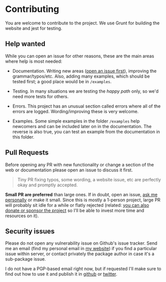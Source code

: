 # Contributing

You are welcome to contribute to the project. We use Grunt for building the website and jest for testing.


## Help wanted

While you can open an issue for other reasons, these are the main areas where help is most needed:

- Documentation. Writing new areas ([open an issue first](#pull-requests)), improving the grammar/typos/etc. Also, adding many examples, which should be tested first; a good place would be in `/examples`.

- Testing. In many situations we are testing the *happy path* only, so we'd need more tests for others.

- Errors. This project has an unusual section called errors where all of the errors are logged. Wording/improving these is very welcome.

- Examples. Some simple examples in the folder `/examples` help newcomers and can be included later on in the documentation. The reverse is also true, you can test an example from the documentation in this folder.



## Pull Requests

Before opening any PR with new functionality or change a section of the web or documentation please open an issue to discuss it first.

> Tiny PR fixing typos, some wording, a website issue, etc are perfectly okay and promptly accepted.

**Small PR are preferred** than large ones. If in doubt, open an issue, [ask me personally](http://francisco.io/) or make it small. Since this is mostly a 1-person project, large PR will probably sit idle for a while or flatly rejected (related: [you can also donate or sponsor the project](https://serverjs.io/sponsor) so I'll be able to invest more time and resources on it).



## Security issues

Please do not open any vulnerability issue on Github's issue tracker. Send me an email (find my personal email in [my website](http://francisco.io/)) if you find a particular issue within server, or contact privately the package author in case it's a sub-package issue.

I do not have a PGP-based email right now, but if requested I'll make sure to find out how to use it and publish it in [github](https://github.com/franciscop) or [twitter](http://twitter.com/fpresencia).

